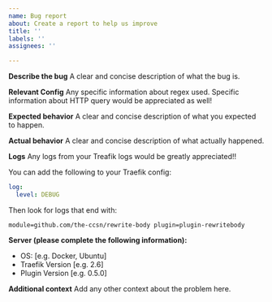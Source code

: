```yaml
---
name: Bug report
about: Create a report to help us improve
title: ''
labels: ''
assignees: ''

---
```


**Describe the bug**
A clear and concise description of what the bug is.

**Relevant Config**
Any specific information about regex used. Specific information about
HTTP query would be appreciated as well!

**Expected behavior**
A clear and concise description of what you expected to happen.


**Actual behavior**
A clear and concise description of what actually happened.

**Logs**
Any logs from your Treafik logs would be greatly appreciated!!

You can add the following to your Traefik config:
```yaml
log:
  level: DEBUG
```

Then look for logs that end with:
```console
module=github.com/the-ccsn/rewrite-body plugin=plugin-rewritebody
```

**Server (please complete the following information):**
 - OS: [e.g. Docker, Ubuntu]
 - Traefik Version [e.g. 2.6]
 - Plugin Version [e.g. 0.5.0]

**Additional context**
Add any other context about the problem here.
